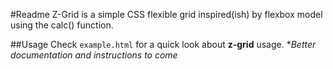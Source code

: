 #Readme
Z-Grid is a simple CSS flexible grid inspired(ish) by flexbox model using the calc() function.

##Usage
Check `example.html` for a quick look about **z-grid** usage.
\**Better documentation and instructions to come*
